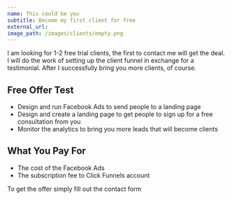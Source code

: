 ```yaml
---
name: This could be you
subtitle: Become my first client for free
external_url:
image_path: /images/clients/empty.png
---
```


I am looking for 1-2 free trial clients, the first to contact me will get the deal. I will do the work of setting up the client funnel in exchange for a testimonial. After I successfully bring you more clients, of course.

## Free Offer Test

* Design and run Facebook Ads to send people to a landing page
* Design and create a landing page to get people to sign up for a free consultation from you
* Monitor the analytics to bring you more leads that will become clients

## What You Pay For

* The cost of the Facebook Ads
* The subscription fee to Click Funnels account

To get the offer simply fill out the contact form
